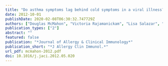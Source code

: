 ```yaml
---
title: "Do asthma symptoms lag behind cold symptoms in a viral illness?"
date: 2012-10-01
publishDate: 2020-02-08T06:30:32.747729Z
authors: ["Douglas McMahon", "Victoria Rajamanickam", "Lisa Salazar", "Ronald Gangnon", "Jim Gern"]
publication_types: ["2"]
abstract: ""
featured: false
publication: "*Journal of Allergy & Clinical Immunology*"
publication_short: "*J Allergy Clin Immunol.*"
url_pdf: mcmahon-2012.pdf
doi: 10.1016/j.jaci.2012.05.020
---
```



